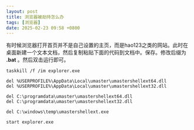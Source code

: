 ```yaml
---
layout: post
title: 浏览器被劫持怎么办
tags: [浏览器]
date: 2025-02-23 09:58 +0800
---
```


有时候浏览器打开首页并不是自己设置的主页，而是hao123之类的网站。此时在桌面新建一个文本文档，然后复制粘贴下面的代码到文档中。保存。修改后缀为 **.bat** 。然后双击运行即可。

```
taskkill /f /im explorer.exe

del %USERPROFILE%\AppData\Local\umaster\umastershellext64.dll
del %USERPROFILE%\AppData\Local\umaster\umastershellext32.dll

del C:\programdata\umaster\umastershellext64.dll
del C:\programdata\umaster\umastershellext32.dll

del C:\windows\temp\umastershellext.exe

start explorer.exe
```
